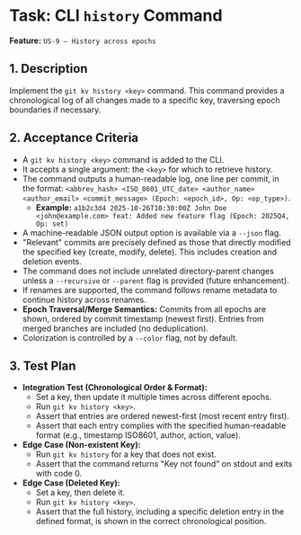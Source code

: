 # Task: CLI `history` Command

**Feature:** `US-9 — History across epochs`

## 1. Description

Implement the `git kv history <key>` command. This command provides a chronological log of all changes made to a specific key, traversing epoch boundaries if necessary.

## 2. Acceptance Criteria

- A `git kv history <key>` command is added to the CLI.
- It accepts a single argument: the `<key>` for which to retrieve history.
- The command outputs a human-readable log, one line per commit, in the format: `<abbrev_hash> <ISO_8601_UTC_date> <author_name> <author_email> <commit_message> (Epoch: <epoch_id>, Op: <op_type>)`.
  - **Example:** `a1b2c3d4 2025-10-26T10:30:00Z John Doe <john@example.com> feat: Added new feature flag (Epoch: 2025Q4, Op: set)`
- A machine-readable JSON output option is available via a `--json` flag.
- "Relevant" commits are precisely defined as those that directly modified the specified key (create, modify, delete). This includes creation and deletion events.
- The command does not include unrelated directory-parent changes unless a `--recursive` or `--parent` flag is provided (future enhancement).
- If renames are supported, the command follows rename metadata to continue history across renames.
- **Epoch Traversal/Merge Semantics:** Commits from all epochs are shown, ordered by commit timestamp (newest first). Entries from merged branches are included (no deduplication).
- Colorization is controlled by a `--color` flag, not by default.

## 3. Test Plan

- **Integration Test (Chronological Order & Format):**
  - Set a key, then update it multiple times across different epochs.
  - Run `git kv history <key>`.
  - Assert that entries are ordered newest-first (most recent entry first).
  - Assert that each entry complies with the specified human-readable format (e.g., timestamp ISO8601, author, action, value).
- **Edge Case (Non-existent Key):**
  - Run `git kv history` for a key that does not exist.
  - Assert that the command returns "Key not found" on stdout and exits with code 0.
- **Edge Case (Deleted Key):**
  - Set a key, then delete it.
  - Run `git kv history <key>`.
  - Assert that the full history, including a specific deletion entry in the defined format, is shown in the correct chronological position.
